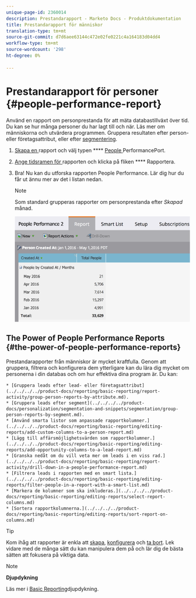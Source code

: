 ```yaml
---
unique-page-id: 2360014
description: Prestandarapport - Marketo Docs - Produktdokumentation
title: Prestandarapport för människor
translation-type: tm+mt
source-git-commit: d7d6aee63144c472e02fe0221c4a164183d04dd4
workflow-type: tm+mt
source-wordcount: '298'
ht-degree: 0%

---
```



# Prestandarapport för personer {#people-performance-report}

Använd en rapport om personprestanda för att mäta databastillväxt över tid. Du kan se hur många personer du har lagt till och när. Läs mer om människorna och utvärdera programmen. Gruppera resultaten efter person- eller företagsattribut, eller efter [segmentering](../../../../product-docs/personalization/segmentation-and-snippets/segmentation/create-a-segmentation.md).

1. [Skapa en ](../../../../product-docs/reporting/basic-reporting/creating-reports/create-a-report-in-a-program.md) rapport och välj typen **** [People ](report-type-overview.md)PerformancePort.
1. [Ange tidsramen för ](../../../../product-docs/reporting/basic-reporting/editing-reports/change-a-report-time-frame.md) rapporten och klicka på fliken  **** Rapportera.
1. Bra! Nu kan du utforska rapporten People Performance. Lär dig hur du får ut ännu mer av det i listan nedan.

   >[!NOTE]
   >
   >Som standard grupperas rapporter om personprestanda efter *Skapad* månad.

   ![](assets/one.png)

## The Power of People Performance Reports {#the-power-of-people-performance-reports}

Prestandarapporter från människor är mycket kraftfulla. Genom att gruppera, filtrera och konfigurera dem ytterligare kan du lära dig mycket om personerna i din databas och om hur effektiva dina program är.
Du kan:

    * [Gruppera leads efter lead- eller företagsattribut](../../../../product-docs/reporting/basic-reporting/report-activity/group-person-reports-by-attribute.md).
    * [Gruppera leads efter segment](../../../../product-docs/personalization/segmentation-and-snippets/segmentation/group-person-reports-by-segment.md).
    * [Använd smarta listor som anpassade rapportkolumner.](../../../../product-docs/reporting/basic-reporting/editing-reports/add-custom-columns-to-a-person-report.md)
    * [Lägg till affärsmöjlighetsvärden som rapportkolumner.](../../../../product-docs/reporting/basic-reporting/editing-reports/add-opportunity-columns-to-a-lead-report.md)
    * [Granska nedåt om du vill veta mer om leads i en viss rad.](../../../../product-docs/reporting/basic-reporting/report-activity/drill-down-in-a-people-performance-report.md)
    * [Filtrera leads i rapporten med en smart lista.](../../../../product-docs/reporting/basic-reporting/editing-reports/filter-people-in-a-report-with-a-smart-list.md)
    * [Markera de kolumner som ska inkluderas.](../../../../product-docs/reporting/basic-reporting/editing-reports/select-report-columns.md)
    * [Sortera rapportkolumnerna.](../../../../product-docs/reporting/basic-reporting/editing-reports/sort-report-on-columns.md)

>[!TIP]
>
>Kom ihåg att rapporter är enkla att [skapa](../../../../product-docs/reporting/basic-reporting/creating-reports/create-a-report-in-a-program.md), [konfigurera](http://docs.marketo.com/display/docs/basic+reporting) och [ta bort](../../../../product-docs/reporting/basic-reporting/report-activity/delete-a-report.md). Lek vidare med de många sätt du kan manipulera dem på och lär dig de bästa sätten att fokusera på viktiga data.

>[!NOTE]
>
>**Djupdykning**
>
>
>Läs mer i [Basic Reporting](http://docs.marketo.com/display/docs/basic+reporting)djupdykning.

